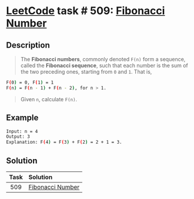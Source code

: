 # [LeetCode][leetcode] task # 509: [Fibonacci Number][task]

Description
-----------

> The **Fibonacci numbers**, commonly denoted `F(n)` form a sequence,
> called the **Fibonacci sequence**, such that each number
> is the sum of the two preceding ones, starting from `0` and `1`.
> That is,

```sh
F(0) = 0, F(1) = 1
F(n) = F(n - 1) + F(n - 2), for n > 1.
```

> Given `n`, calculate `F(n)`.

 Example
-------

```sh
Input: n = 4
Output: 3
Explanation: F(4) = F(3) + F(2) = 2 + 1 = 3.
```

Solution
--------

| Task | Solution                     |
|:----:|:-----------------------------|
| 509  | [Fibonacci Number][solution] |


[leetcode]: <http://leetcode.com/>
[task]: <https://leetcode.com/problems/fibonacci-number/>
[solution]: <https://github.com/wellaxis/witalis-jkit/blob/main/module/tasks/src/main/java/com/witalis/jkit/tasks/core/task/leetcode/h6/p509/option/Practice.java>
